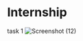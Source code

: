 # Internship
task 1
![Screenshot (12)](https://user-images.githubusercontent.com/84834787/119617802-ceef8780-be1f-11eb-91dc-8794a591920c.png)
